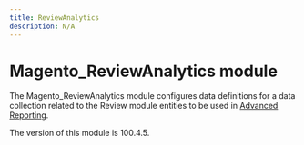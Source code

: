 ```yaml
---
title: ReviewAnalytics
description: N/A
---
```


# Magento_ReviewAnalytics module

The Magento_ReviewAnalytics module configures data definitions for a data collection related to the Review module entities to be used in [Advanced Reporting](https://developer.adobe.com/commerce/php/development/advanced-reporting/modules/).

<InlineAlert slots="text" />
The version of this module is 100.4.5.
